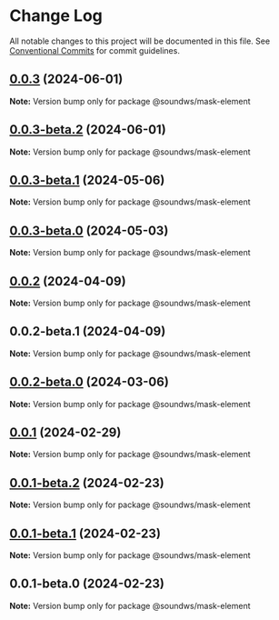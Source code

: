 # Change Log

All notable changes to this project will be documented in this file.
See [Conventional Commits](https://conventionalcommits.org) for commit guidelines.

## [0.0.3](https://github.com/sound-ws/mask-element/compare/@soundws/mask-element@0.0.3-beta.2...@soundws/mask-element@0.0.3) (2024-06-01)

**Note:** Version bump only for package @soundws/mask-element





## [0.0.3-beta.2](https://github.com/sound-ws/mask-element/compare/@soundws/mask-element@0.0.3-beta.1...@soundws/mask-element@0.0.3-beta.2) (2024-06-01)

**Note:** Version bump only for package @soundws/mask-element





## [0.0.3-beta.1](https://github.com/sound-ws/mask-element/compare/@soundws/mask-element@0.0.3-beta.0...@soundws/mask-element@0.0.3-beta.1) (2024-05-06)

**Note:** Version bump only for package @soundws/mask-element





## [0.0.3-beta.0](https://github.com/sound-ws/mask-element/compare/@soundws/mask-element@0.0.2...@soundws/mask-element@0.0.3-beta.0) (2024-05-03)

**Note:** Version bump only for package @soundws/mask-element





## [0.0.2](https://github.com/sound-ws/mask-element/compare/@soundws/mask-element@0.0.2-beta.1...@soundws/mask-element@0.0.2) (2024-04-09)

**Note:** Version bump only for package @soundws/mask-element





## 0.0.2-beta.1 (2024-04-09)

**Note:** Version bump only for package @soundws/mask-element





## [0.0.2-beta.0](https://github.com/sound-ws/mask-element/compare/@soundws/mask-element@0.0.1...@soundws/mask-element@0.0.2-beta.0) (2024-03-06)

**Note:** Version bump only for package @soundws/mask-element





## [0.0.1](https://github.com/sound-ws/mask-element/compare/@soundws/mask-element@0.0.1-beta.2...@soundws/mask-element@0.0.1) (2024-02-29)

**Note:** Version bump only for package @soundws/mask-element





## [0.0.1-beta.2](https://github.com/sound-ws/mask-element/compare/@soundws/mask-element@0.0.1-beta.1...@soundws/mask-element@0.0.1-beta.2) (2024-02-23)

**Note:** Version bump only for package @soundws/mask-element





## [0.0.1-beta.1](https://github.com/sound-ws/mark-element/compare/@soundws/mask-element@0.0.1-beta.0...@soundws/mask-element@0.0.1-beta.1) (2024-02-23)

**Note:** Version bump only for package @soundws/mask-element





## 0.0.1-beta.0 (2024-02-23)

**Note:** Version bump only for package @soundws/mask-element
